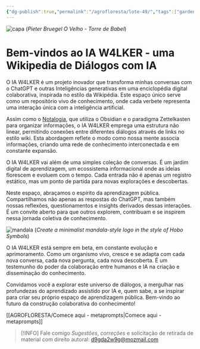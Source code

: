 ```yaml
---
{"dg-publish":true,"permalink":"/agrofloresta/lote-49/","tags":["gardenEntry"],"dgHomeLink":true,"dgShowLocalGraph":true,"dgShowFileTree":true,"noteIcon":""}
---
```


![capa](https://i.postimg.cc/13pBQRh0/Pieter-Bruegel-O-Velho-Torre-de-Babel.jpg)
(*Pieter Bruegel O Velho - Torre de Babel*)

# Bem-vindos ao IA W4LKER - uma Wikipedia de Diálogos com IA

O IA W4LKER é um projeto inovador que transforma minhas conversas com o ChatGPT e outras Inteligências generativas em uma enciclopédia digital colaborativa, inspirada no estilo da Wikipédia. Este espaço único serve como um repositório vivo de conhecimento, onde cada verbete representa uma interação única com a inteligência artificial.

Assim como o [Notalogia](https://notas.walker.eco.br/), que utiliza o Obsidian e o paradigma Zettelkasten para organizar informações, o IA W4LKER emprega uma estrutura não linear, permitindo conexões entre diferentes diálogos através de links no estilo wiki. Esta abordagem reflete o modo como nossa mente associa informações, criando uma rede de conhecimento interconectada e em constante expansão.

O IA W4LKER vai além de uma simples coleção de conversas. É um jardim digital de aprendizagem, um ecossistema informacional onde as ideias florescem e evoluem com o tempo. Cada entrada não é apenas um registro estático, mas um ponto de partida para novas explorações e descobertas.

Neste espaço, abraçamos o espírito da aprendizagem pública. Compartilhamos não apenas as respostas do ChatGPT, mas também nossas reflexões, questionamentos e insights derivados dessas interações. É um convite aberto para que outros explorem, contribuam e se inspirem nessa jornada coletiva de conhecimento.

![mandala](https://i.postimg.cc/DwkQgKc7/DALL-E-2024-01-16-16-25-37-Create-a-minimalist-mandala-style-logo-in-the-style-of-Hobo-Symbols-for.png)
(*Create a minimalist mandala-style logo in the style of Hobo Symbols*)

O IA W4LKER está sempre em beta, em constante evolução e aprimoramento. Como um organismo vivo, cresce e se adapta com cada nova conversa, cada nova pergunta, cada nova descoberta. É um testemunho do poder da colaboração entre humanos e IA na criação e disseminação do conhecimento.

Convidamos você a explorar este universo de diálogos, a mergulhar nas profundezas do aprendizado assistido por IA e, quem sabe, a se inspirar para criar seu próprio espaço de aprendizagem pública. Bem-vindo ao futuro da construção colaborativa do conhecimento!

[[AGROFLORESTA/Comece aqui - metaprompts\|Comece aqui - metaprompts]]

> [!INFO] Fale comigo
> *Sugestões*, *correções* e solicitação de retirada de material com direito autoral: [d9gda2w9g@mozmail.com](mailto:d9gda2w9g@mozmail.com)